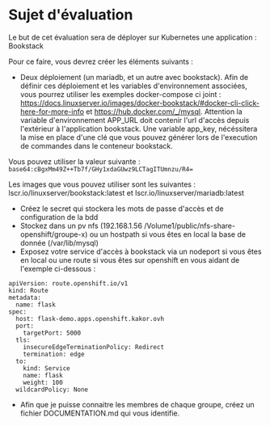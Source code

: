 # Sujet d'évaluation 

Le but de cet évaluation sera de déployer sur Kubernetes une application : Bookstack 

Pour ce faire, vous devrez créer les éléments suivants :

- Deux déploiement (un mariadb, et un autre avec bookstack). Afin de définir ces déploiement et les variables d'environnement associées, vous pourrez utiliser les exemples docker-compose ci joint : https://docs.linuxserver.io/images/docker-bookstack/#docker-cli-click-here-for-more-info et https://hub.docker.com/_/mysql. Attention la variable d'environnement APP_URL doit contenir l'url d'accès depuis l'extérieur à l'application bookstack. Une variable app_key, nécéssitera la mise en place d'une clé que vous pouvez générer lors de l'execution de commandes dans le conteneur bookstack. 

Vous pouvez utiliser la valeur suivante :
```base64:cBgxMm49Z++Tb7f/GHy1xdaGUwz9LCTagITUmnzu/R4=```

Les images que vous pouvez utiliser sont les suivantes : lscr.io/linuxserver/bookstack:latest et lscr.io/linuxserver/mariadb:latest
- Créez le secret qui stockera les mots de passe d'accès et de configuration de la bdd
- Stockez dans un pv nfs (192.168.1.56 /Volume1/public/nfs-share-openshift/groupe-x) ou un hostpath si vous êtes en local la base de donnée (/var/lib/mysql)
- Exposez votre service d'accès à bookstack via un nodeport si vous êtes en local ou une route si vous êtes sur openshift en vous aidant de l'exemple ci-dessous : 

```
apiVersion: route.openshift.io/v1
kind: Route
metadata:
  name: flask
spec:
  host: flask-demo.apps.openshift.kakor.ovh
  port:
    targetPort: 5000
  tls:
    insecureEdgeTerminationPolicy: Redirect
    termination: edge
  to:
    kind: Service
    name: flask
    weight: 100
  wildcardPolicy: None
```
- Afin que je puisse connaitre les membres de chaque groupe, créez un fichier DOCUMENTATION.md qui vous identifie.